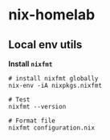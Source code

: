 # nix-homelab

## Local env utils

**Install `nixfmt`**

```shell
# install nixfmt globally
nix-env -iA nixpkgs.nixfmt

# Test
nixfmt --version

# Format file
nixfmt configuration.nix
```
